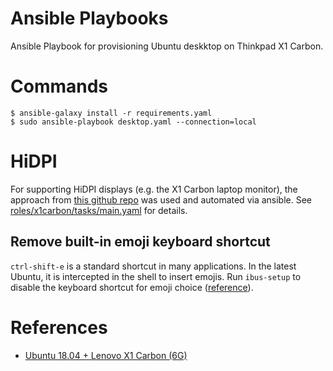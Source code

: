 # Ansible Playbooks
Ansible Playbook for provisioning Ubuntu deskktop on Thinkpad X1 Carbon.

# Commands
```
$ ansible-galaxy install -r requirements.yaml
$ sudo ansible-playbook desktop.yaml --connection=local
```

# HiDPI
For supporting HiDPI displays (e.g. the X1 Carbon laptop monitor), the approach from [this github repo](https://github.com/burntcustard/x11-fractional-display-scaling) was used and automated via ansible.  See [roles/x1carbon/tasks/main.yaml](roles/x1carbon/tasks/main.yaml) for details.

## Remove built-in emoji keyboard shortcut
`ctrl-shift-e` is a standard shortcut in many applications.  In the latest Ubuntu, it is intercepted in the shell to insert emojis.  Run `ibus-setup` to disable the keyboard shortcut for emoji choice ([reference](https://askubuntu.com/questions/1039008/how-can-i-change-the-keyboard-shortcut-for-emoji-picker/1039039)).

# References
* [Ubuntu 18.04 + Lenovo X1 Carbon (6G)](https://medium.com/@hkdb/ubuntu-18-04-on-lenovo-x1-carbon-6g-d99d5667d4d5)